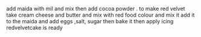 add maida with mil and mix then add cocoa powder .
to make red velvet take cream cheese and butter and mix with red food colour and mix it
add it to the maida and add eggs ,salt, sugar 
then bake it
then apply icing
redvelvetcake is ready
